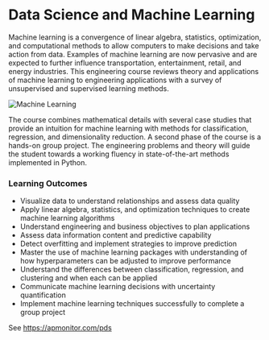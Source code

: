 # Data Science and Machine Learning

Machine learning is a convergence of linear algebra, statistics, optimization, and computational methods to allow computers to make decisions and take action from data. Examples of machine learning are now pervasive and are expected to further influence transportation, entertainment, retail, and energy industries. This engineering course reviews theory and applications of machine learning to engineering applications with a survey of unsupervised and supervised learning methods.

![Machine Learning](https://apmonitor.com/pds/uploads/Main/machine_learning_course2.png)

The course combines mathematical details with several case studies that provide an intuition for machine learning with methods for classification, regression, and dimensionality reduction. A second phase of the course is a hands-on group project. The engineering problems and theory will guide the student towards a working fluency in state-of-the-art methods implemented in Python.

### Learning Outcomes

- Visualize data to understand relationships and assess data quality
- Apply linear algebra, statistics, and optimization techniques to create machine learning algorithms
- Understand engineering and business objectives to plan applications
- Assess data information content and predictive capability
- Detect overfitting and implement strategies to improve prediction
- Master the use of machine learning packages with understanding of how hyperparameters can be adjusted to improve performance
- Understand the differences between classification, regression, and clustering and when each can be applied
- Communicate machine learning decisions with uncertainty quantification
- Implement machine learning techniques successfully to complete a group project

See https://apmonitor.com/pds
